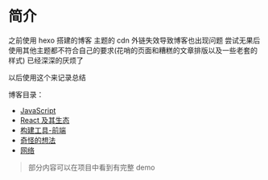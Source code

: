# 简介
之前使用 hexo 搭建的博客 主题的 cdn 外链失效导致博客也出现问题 尝试无果后使用其他主题都不符合自己的要求(花哨的页面和糟糕的文章排版以及一些老套的样式) 已经深深的厌烦了

以后使用这个来记录总结

博客目录：
- [JavaScript](https://github.com/xiaochengzi6/Blog/projects/1)
- [React 及其生态](https://github.com/xiaochengzi6/Blog/projects/2)
- [构建工具-前端](https://github.com/xiaochengzi6/Blog/projects/3)
- [奇怪的想法](https://github.com/xiaochengzi6/Blog/projects/4)
- [网络](https://github.com/xiaochengzi6/Blog/projects/5)

> 部分内容可以在项目中看到有完整 demo
